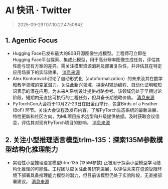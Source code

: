 # AI 快讯 · Twitter

> 2025-09-29T07:10:27.475084Z

## 1. Agentic Focus

- Hugging Face已发布最大的80B开源图像生成模型。工程师可立即在Hugging Face平台探索、集成此模型，用于高分辨率图像生成任务，评估其性能与现有方案的差异。需关注模型资源消耗及部署复杂性，并评估其在特定应用场景下的实际效果。 [消息来源](https://x.com/huggingface/status/1972221196688294015)
- Alex Kontorovich讨论了自动形式化（autoformalization）的未来及其在数学和教学领域的变革潜力。关注此新兴领域，探索AI辅助编程、自动化证明和知识表示的潜在应用，为未来AI系统设计提供战略参考。该领域仍处于早期讨论阶段，短期内无直接可执行的工程任务，但具备长期战略价值。 [消息来源](https://x.com/ChrSzegedy/status/1972256776415223999)
- PyTorchCon大会将于10月22-23日在旧金山举行，包含Birds of a Feather (BoF) 环节。关注大会议程及发布内容，了解PyTorch生态系统的最新进展、特性更新和社区方向，为ML项目技术选型和升级提供依据。及时获取会议信息，评估其对现有PyTorch项目的影响。 [消息来源](https://x.com/PyTorch/status/1972330485708710189)

## 2. 关注小型推理语言模型trlm-135：探索135M参数模型结构化推理能力

- 实验性小型推理语言模型trlm-135 (135M参数) 正被用于探索小型模型学习结构化推理的可能性。工程团队应关注此类研究进展，以评估未来在资源受限环境下部署具备推理能力模型的潜力，但目前该模型仍处于实验阶段，无直接部署建议。 [消息来源](https://x.com/ClementDelangue/status/1972497168935330145)
